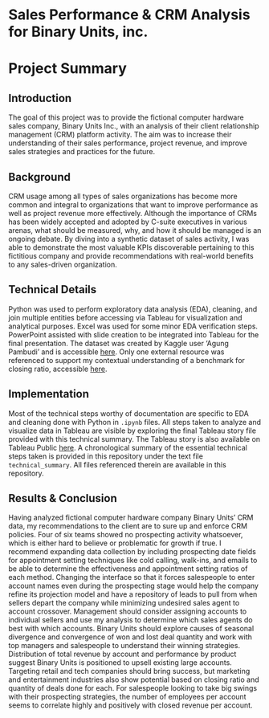 # Sales Performance & CRM Analysis for Binary Units, inc.

# Project Summary

## Introduction
The goal of this project was to provide the fictional computer hardware sales company, Binary Units Inc., with an analysis of their client relationship management (CRM) platform activity. The aim was to increase their understanding of their sales performance, project revenue, and improve sales strategies and practices for the future.

## Background
CRM usage among all types of sales organizations has become more common and integral to organizations that want to improve performance as well as project revenue more effectively. Although the importance of CRMs has been widely accepted and adopted by C-suite executives in various arenas, what should be measured, why, and how it should be managed is an ongoing debate. By diving into a synthetic dataset of sales activity, I was able to demonstrate the most valuable KPIs discoverable pertaining to this fictitious company and provide recommendations with real-world benefits to any sales-driven organization.

## Technical Details
Python was used to perform exploratory data analysis (EDA), cleaning, and join multiple entities before accessing via Tableau for visualization and analytical purposes. Excel was used for some minor EDA verification steps. PowerPoint assisted with slide creation to be integrated into Tableau for the final presentation. The dataset was created by Kaggle user ‘Agung Pambudi’ and is accessible [here](https://www.kaggle.com/datasets/agungpambudi/crm-sales-predictive-analytics?select=sales_pipeline.csv). Only one external resource was referenced to support my contextual understanding of a benchmark for closing ratio, accessible [here](https://zety.com/blog/sales-statistics).

## Implementation
Most of the technical steps worthy of documentation are specific to EDA and cleaning done with Python in `.ipynb` files. All steps taken to analyze and visualize data in Tableau are visible by exploring the final Tableau story file provided with this technical summary. The Tableau story is also available on Tableau Public [here](https://public.tableau.com/app/profile/thomas.best1243/viz/Binary_Units_wip_50/Story1). A chronological summary of the essential technical steps taken is provided in this repository under the text file `technical_summary`. All files referenced therein are available in this repository.

## Results & Conclusion
Having analyzed fictional computer hardware company Binary Units’ CRM data, my recommendations to the client are to sure up and enforce CRM policies. Four of six teams showed no prospecting activity whatsoever, which is either hard to believe or problematic for growth if true. I recommend expanding data collection by including prospecting date fields for appointment setting techniques like cold calling, walk-ins, and emails to be able to determine the effectiveness and appointment setting ratios of each method. Changing the interface so that it forces salespeople to enter account names even during the prospecting stage would help the company refine its projection model and have a repository of leads to pull from when sellers depart the company while minimizing undesired sales agent to account crossover. Management should consider assigning accounts to individual sellers and use my analysis to determine which sales agents do best with which accounts. Binary Units should explore causes of seasonal divergence and convergence of won and lost deal quantity and work with top managers and salespeople to understand their winning strategies. Distribution of total revenue by account and performance by product suggest Binary Units is positioned to upsell existing large accounts. Targeting retail and tech companies should bring success, but marketing and entertainment industries also show potential based on closing ratio and quantity of deals done for each. For salespeople looking to take big swings with their prospecting strategies, the number of employees per account seems to correlate highly and positively with closed revenue per account.
